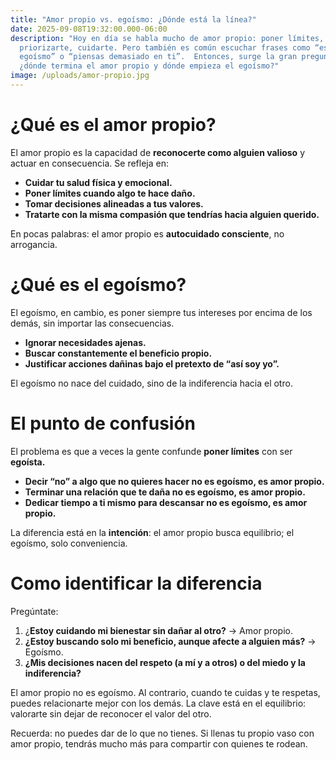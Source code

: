 ```yaml
---
title: "Amor propio vs. egoísmo: ¿Dónde está la línea?"
date: 2025-09-08T19:32:00.000-06:00
description: "Hoy en día se habla mucho de amor propio: poner límites,
  priorizarte, cuidarte. Pero también es común escuchar frases como “eso ya es
  egoísmo” o “piensas demasiado en ti”.  Entonces, surge la gran pregunta:
  ¿dónde termina el amor propio y dónde empieza el egoísmo?"
image: /uploads/amor-propio.jpg
---
```

# **¿Qué es el amor propio?**

El amor propio es la capacidad de **reconocerte como alguien valioso** y actuar en consecuencia. Se refleja en:

* **Cuidar tu salud física y emocional.**
* **Poner límites cuando algo te hace daño.**
* **Tomar decisiones alineadas a tus valores.**
* **Tratarte con la misma compasión que tendrías hacia alguien querido.**



En pocas palabras: el amor propio es **autocuidado consciente**, no arrogancia.



# **¿Qué es el egoísmo?**

El egoísmo, en cambio, es poner siempre tus intereses por encima de los demás, sin importar las consecuencias.

* **Ignorar necesidades ajenas.**
* **Buscar constantemente el beneficio propio.**
* **Justificar acciones dañinas bajo el pretexto de “así soy yo”.**

El egoísmo no nace del cuidado, sino de la indiferencia hacia el otro.



# **El punto de confusión**

El problema es que a veces la gente confunde **poner límites** con ser **egoísta.**

* **Decir “no” a algo que no quieres hacer no es egoísmo, es amor propio.**
* **Terminar una relación que te daña no es egoísmo, es amor propio.**
* **Dedicar tiempo a ti mismo para descansar no es egoísmo, es amor propio.**



La diferencia está en la **intención**: el amor propio busca equilibrio; el egoísmo, solo conveniencia.



# **Como identificar la diferencia**

Pregúntate:

1. ¿**Estoy cuidando mi bienestar sin dañar al otro?** → Amor propio.
2. **¿Estoy buscando solo mi beneficio, aunque afecte a alguien más?** → Egoísmo.
3. **¿Mis decisiones nacen del respeto (a mí y a otros) o del miedo y la indiferencia?**






El amor propio no es egoísmo. Al contrario, cuando te cuidas y te respetas, puedes relacionarte mejor con los demás. La clave está en el equilibrio: valorarte sin dejar de reconocer el valor del otro.

Recuerda: no puedes dar de lo que no tienes. Si llenas tu propio vaso con amor propio, tendrás mucho más para compartir con quienes te rodean.
